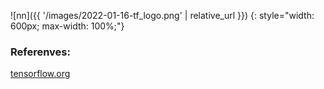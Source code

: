 ![nn]({{ '/images/2022-01-16-tf_logo.png' | relative_url }})
{: style="width: 600px; max-width: 100%;"}


### Referenves:
[tensorflow.org](https://www.tensorflow.org/tutorials/load_data/images)
